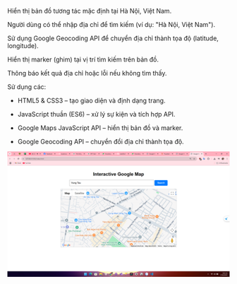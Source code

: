 Hiển thị bản đồ tương tác mặc định tại Hà Nội, Việt Nam.

Người dùng có thể nhập địa chỉ để tìm kiếm (ví dụ: "Hà Nội, Việt Nam").

Sử dụng Google Geocoding API để chuyển địa chỉ thành tọa độ (latitude, longitude).

Hiển thị marker (ghim) tại vị trí tìm kiếm trên bản đồ.

Thông báo kết quả địa chỉ hoặc lỗi nếu không tìm thấy.


Sử dụng các: 

- HTML5 & CSS3 – tạo giao diện và định dạng trang.

- JavaScript thuần (ES6) – xử lý sự kiện và tích hợp API.

- Google Maps JavaScript API – hiển thị bản đồ và marker.

- Google Geocoding API – chuyển đổi địa chỉ thành tọa độ.


![alt text](image.png)